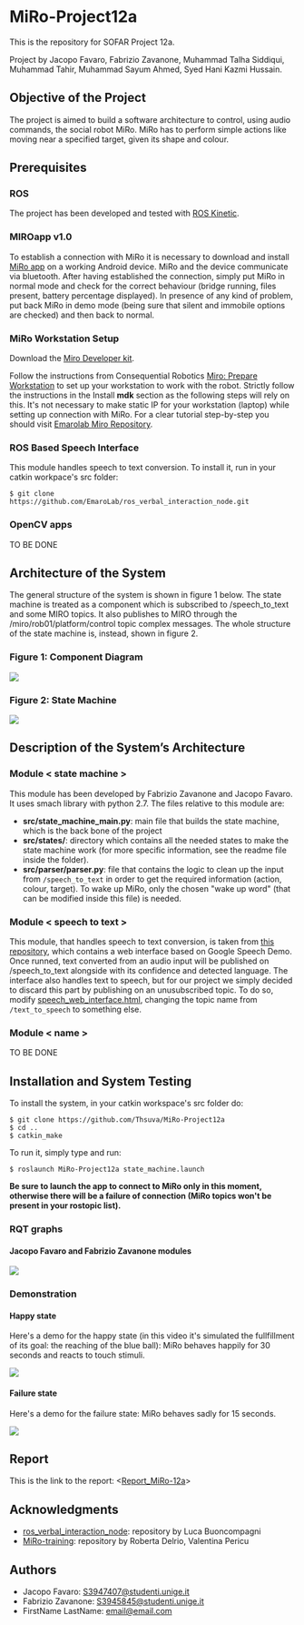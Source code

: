 # MiRo-Project12a

This is the repository for SOFAR Project 12a.

Project by Jacopo Favaro, Fabrizio Zavanone, Muhammad Talha Siddiqui, Muhammad Tahir, Muhammad Sayum Ahmed, Syed Hani Kazmi Hussain.


## Objective of the Project

The project is aimed to build a software architecture to control, using audio commands, the social robot MiRo. MiRo has to perform simple actions like moving near a specified target, given its shape and colour.

## Prerequisites

### ROS
The project has been developed and tested with [ROS Kinetic](http://wiki.ros.org/kinetic/Installation/Ubuntu).

### MIROapp v1.0

To establish a connection with MiRo it is necessary to download and install [MiRo app](http://labs.consequentialrobotics.com/download.php?file=miroapp-200107.apk) on a working Android device.
MiRo and the device communicate via bluetooth. After having established the connection, simply put MiRo in normal mode and check for the correct behaviour (bridge running, files present, battery percentage displayed).
In presence of any kind of problem, put back MiRo in demo mode (being sure that silent and immobile options are checked) and then back to normal.

### MiRo Workstation Setup

Download the [Miro Developer kit](http://labs.consequentialrobotics.com/miro/mdk/).

Follow the instructions from Consequential Robotics [Miro: Prepare Workstation](https://consequential.bitbucket.io/Developer_Preparation_Prepare_workstation.html) to set up your workstation to work with the robot. 
Strictly follow the instructions in the Install **mdk** section as the following steps will rely on this.
It's not necessary to make static IP for your workstation (laptop) while setting up connection with MiRo.
For a clear tutorial step-by-step you should visit [Emarolab Miro Repository](https://github.com/EmaroLab/MIRO.git).

### ROS Based Speech Interface

This module handles speech to text conversion. To install it, run in your catkin workpace's src folder:

```
$ git clone https://github.com/EmaroLab/ros_verbal_interaction_node.git

```

### OpenCV apps 

TO BE DONE

## Architecture of the System

The general structure of the system is shown in figure 1 below. The state machine is treated as a component which is subscribed to /speech_to_text and some MIRO topics. It also publishes to MIRO through the /miro/rob01/platform/control topic complex messages. The whole structure of the state machine is, instead, shown in figure 2.

### Figure 1: Component Diagram
![](https://github.com/Thsuva/MiRo-Project12a/blob/state_machine/docs/ComponentDiagram_sm.jpeg)

### Figure 2: State Machine
![](https://github.com/Thsuva/MiRo-Project12a/blob/state_machine/docs/StateMachine_sm.jpg)


## Description of the System’s Architecture

### Module < state machine >

This module has been developed by Fabrizio Zavanone and Jacopo Favaro. It uses smach library with python 2.7. The files relative to this module are:

* **src/state_machine_main.py**: main file that builds the state machine, which is the back bone of the project
* **src/states/**: directory which contains all the needed states to make the state machine work (for more specific information, see the readme file inside the folder).
* **src/parser/parser.py**: file that contains the logic to clean up the input from `/speech_to_text` in order to get the required information (action, colour, target). To wake up MiRo, only the chosen "wake up word" (that can be modified inside this file) is needed.

### Module < speech to text >

This module, that handles speech to text conversion, is taken from [this repository](https://github.com/EmaroLab/ros_verbal_interaction_node.git), which contains a web interface based on Google Speech Demo.
Once runned, text converted from an audio input will be published on /speech_to_text alongside with its confidence and detected language.
The interface also handles text to speech, but for our project we simply decided to discard this part by publishing on an unusubscribed topic. To do so, modify [speech_web_interface.html](https://github.com/EmaroLab/ros_verbal_interaction_node/blob/master/java-script/speech_web_interface.html), changing the topic name from `/text_to_speech` to something else.

### Module < name >

TO BE DONE

## Installation and System Testing

To install the system, in your catkin workspace's src folder do:

```
$ git clone https://github.com/Thsuva/MiRo-Project12a
$ cd ..
$ catkin_make
```
To run it, simply type and run:

```
$ roslaunch MiRo-Project12a state_machine.launch
```

**Be sure to launch the app to connect to MiRo only in this moment, otherwise there will be a failure of connection (MiRo topics won't be present in your rostopic list).**

### RQT graphs

#### Jacopo Favaro and Fabrizio Zavanone modules

![](https://github.com/Thsuva/MiRo-Project12a/blob/state_machine/docs/rqt_graph.jpg)

### Demonstration

#### Happy state

Here's a demo for the happy state (in this video it's simulated the fullfillment of its goal: the reaching of the blue ball): MiRo behaves happily for 30 seconds and reacts to touch stimuli.

[![](https://github.com/Thsuva/MiRo-Project12a/blob/state_machine/docs/MiRo_happy.png)](https://unigeit-my.sharepoint.com/:v:/g/personal/s3947407_studenti_unige_it/ESkJzJxdhqROq0a3JLB8qZ8Bw03ZDNqTLj3ChaNlXdOLrw?e=xmkb9y)

#### Failure state

Here's a demo for the failure state: MiRo behaves sadly for 15 seconds.

[![](https://github.com/Thsuva/MiRo-Project12a/blob/state_machine/docs/MiRo_sad.png)](https://unigeit-my.sharepoint.com/:v:/g/personal/s3947407_studenti_unige_it/ET7sVmuhv5JAlO0pEUt8FDcBmhItLRQtnhiZq7-rXuLdyA?e=jLgAcA)

## Report

This is the link to the report: <[Report_MiRo-12a](https://github.com/Thsuva/MiRo-Project12a/blob/state_machine/docs/Report_MiRo-12a.docx)>

## Acknowledgments

* [ros_verbal_interaction_node](https://github.com/EmaroLab/ros_verbal_interaction_node.git): repository by Luca Buoncompagni
* [MiRo-training](https://github.com/EmaroLab/MiRo-training): repository by Roberta Delrio, Valentina Pericu

## Authors
* Jacopo Favaro: S3947407@studenti.unige.it
* Fabrizio Zavanone: S3945845@studenti.unige.it
* FirstName LastName: email@email.com
